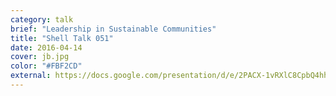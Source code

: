 ```yaml
---
category: talk
brief: "Leadership in Sustainable Communities"
title: "Shell Talk 051"
date: 2016-04-14
cover: jb.jpg
color: "#FBF2CD"
external: https://docs.google.com/presentation/d/e/2PACX-1vRXlC8CpbQ4hh2hkUThWFQsiWRCJb49ix33Lj-VfxJlPJXKFctIDoXaN45VDJNfBsJB7W8DMiW-Ru3_/pub?start=false&loop=false&delayms=3000
---
```

